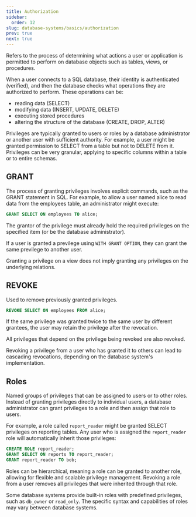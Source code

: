 ```yaml
---
title: Authorization
sidebar:
  order: 12
slug: database-systems/basics/authorization
prev: true
next: true
---
```


Refers to the process of determining what actions a user or application is permitted to perform on database objects such as tables, views, or procedures.

When a user connects to a SQL database, their identity is authenticated (verified), and then the database checks what operations they are authorized to perform. These operations can be:

- reading data (SELECT)
- modifying data (INSERT, UPDATE, DELETE)
- executing stored procedures
- altering the structure of the database (CREATE, DROP, ALTER)

Privileges are typically granted to users or roles by a database administrator or another user with sufficient authority. For example, a user might be granted permission to SELECT from a table but not to DELETE from it. Privileges can be very granular, applying to specific columns within a table or to entire schemas.

## GRANT

The process of granting privileges involves explicit commands, such as the GRANT statement in SQL. For example, to allow a user named alice to read data from the employees table, an administrator might execute:

```sql
GRANT SELECT ON employees TO alice;
```

The grantor of the privilege must already hold the required privileges on the specified item (or be the database administrator).

If a user is granted a previlege using `WITH GRANT OPTION`, they can grant the same previlege to another user.

Granting a privilege on a view does not imply granting any privileges on the underlying relations.

## REVOKE

Used to remove previously granted privileges.

```sql
REVOKE SELECT ON employees FROM alice;
```

If the same privilege was granted twice to the same user by different grantees, the user may retain the privilege after the revocation.

All privileges that depend on the privilege being revoked are also revoked.

Revoking a privilege from a user who has granted it to others can lead to cascading revocations, depending on the database system's implementation.

## Roles

Named groups of privileges that can be assigned to users or to other roles. Instead of granting privileges directly to individual users, a database administrator can grant privileges to a role and then assign that role to users.

For example, a role called `report_reader` might be granted SELECT privileges on reporting tables. Any user who is assigned the `report_reader` role will automatically inherit those privileges:

```sql
CREATE ROLE report_reader;
GRANT SELECT ON reports TO report_reader;
GRANT report_reader TO bob;
```

Roles can be hierarchical, meaning a role can be granted to another role, allowing for flexible and scalable privilege management. Revoking a role from a user removes all privileges that were inherited through that role.

Some database systems provide built-in roles with predefined privileges, such as `db_owner` or `read_only`. The specific syntax and capabilities of roles may vary between database systems.
